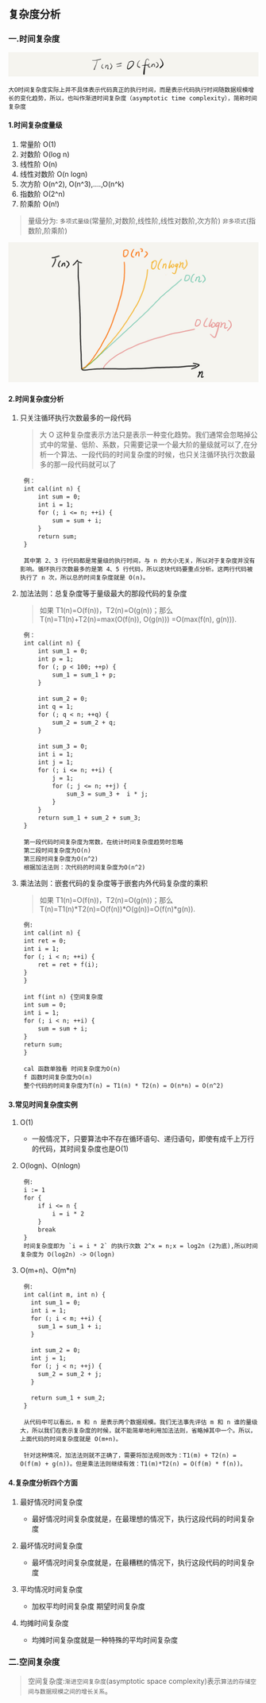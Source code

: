 #

## 复杂度分析

### 一.时间复杂度

  ![时间复杂度公式](./resource/时间复杂度.png)

    大O时间复杂度实际上并不具体表示代码真正的执行时间，而是表示代码执行时间随数据规模增长的变化趋势，所以，也叫作渐进时间复杂度（asymptotic time complexity），简称时间复杂度

#### 1.时间复杂度量级

 1. 常量阶   O(1)
 1. 对数阶   O(log n)
 1. 线性阶   O(n)
 1. 线性对数阶 O(n logn)
 1. 次方阶   O(n^2), O(n^3),....,O(n^k)
 1. 指数阶   O(2^n)
 1. 阶乘阶   O(n!)

>量级分为: `多项式量级`(常量阶,对数阶,线性阶,线性对数阶,次方阶) `非多项式`(指数阶,阶乘阶)

![复杂度趋势图](./resource/复杂度图.jpg)

#### 2.时间复杂度分析

1. 只关注循环执行次数最多的一段代码

    >大 O 这种复杂度表示方法只是表示一种变化趋势。我们通常会忽略掉公式中的常量、低阶、系数，只需要记录一个最大阶的量级就可以了,在分析一个算法、一段代码的时间复杂度的时候，也只关注循环执行次数最多的那一段代码就可以了

        例：
        int cal(int n) {
            int sum = 0;
            int i = 1;
            for (; i <= n; ++i) {
                sum = sum + i;
            }
            return sum;
        }

        其中第 2、3 行代码都是常量级的执行时间，与 n 的大小无关，所以对于复杂度并没有影响。循环执行次数最多的是第 4、5 行代码，所以这块代码要重点分析。这两行代码被执行了 n 次，所以总的时间复杂度就是 O(n)。

2. 加法法则：总复杂度等于量级最大的那段代码的复杂度

    >如果 T1(n)=O(f(n))，T2(n)=O(g(n))；那么 T(n)=T1(n)+T2(n)=max(O(f(n)), O(g(n))) =O(max(f(n), g(n))).

        例：
        int cal(int n) {
            int sum_1 = 0;
            int p = 1;
            for (; p < 100; ++p) {
                sum_1 = sum_1 + p;
            }

            int sum_2 = 0;
            int q = 1;
            for (; q < n; ++q) {
                sum_2 = sum_2 + q;
            }

            int sum_3 = 0;
            int i = 1;
            int j = 1;
            for (; i <= n; ++i) {
                j = 1; 
                for (; j <= n; ++j) {
                    sum_3 = sum_3 +  i * j;
                }
            }
            return sum_1 + sum_2 + sum_3;
        }

        第一段代码时间复杂度为常数，在统计时间复杂度趋势时忽略
        第二段时间复杂度为O(n)
        第三段时间复杂度为O(n^2)
        根据加法法则：次代码的时间复杂度为O(n^2)

3. 乘法法则：嵌套代码的复杂度等于嵌套内外代码复杂度的乘积

    >如果 T1(n)=O(f(n))，T2(n)=O(g(n))；那么 T(n)=T1(n)*T2(n)=O(f(n))*O(g(n))=O(f(n)*g(n)).

        例:
        int cal(int n) {
        int ret = 0; 
        int i = 1;
        for (; i < n; ++i) {
            ret = ret + f(i);
        } 
        } 

        int f(int n) {空间复杂度
        int sum = 0;
        int i = 1;
        for (; i < n; ++i) {
            sum = sum + i;
        } 
        return sum;
        }

        cal 函数单独看 时间复杂度为O(n)
        f 函数时间复杂度为O(n)
        整个代码的时间复杂度为T(n) = T1(n) * T2(n) = O(n*n) = O(n^2)

#### 3.常见时间复杂度实例

1. O(1)

    * 一般情况下，只要算法中不存在循环语句、递归语句，即使有成千上万行的代码，其时间复杂度也是Ο(1)

2. O(logn)、O(nlogn)

        例:
        i := 1
        for {
            if i <= n {
                i = i * 2
            }
            break
        }
        时间复杂度即为 `i = i * 2` 的执行次数 2^x = n;x = log2n (2为底),所以时间复杂度为 O(log2n) -> O(logn)

3. O(m+n)、O(m*n)

        例:
        int cal(int m, int n) {
          int sum_1 = 0;
          int i = 1;
          for (; i < m; ++i) {
            sum_1 = sum_1 + i;
          }

          int sum_2 = 0;
          int j = 1;
          for (; j < n; ++j) {
            sum_2 = sum_2 + j;
          }

          return sum_1 + sum_2;
        }

        从代码中可以看出，m 和 n 是表示两个数据规模。我们无法事先评估 m 和 n 谁的量级大，所以我们在表示复杂度的时候，就不能简单地利用加法法则，省略掉其中一个。所以，上面代码的时间复杂度就是 O(m+n)。

        针对这种情况，加法法则就不正确了，需要将加法规则改为：T1(m) + T2(n) = O(f(m) + g(n))。但是乘法法则继续有效：T1(m)*T2(n) = O(f(m) * f(n))。

#### 4.复杂度分析四个方面

1. 最好情况时间复杂度

    * 最好情况时间复杂度就是，在最理想的情况下，执行这段代码的时间复杂度

2. 最坏情况时间复杂度

    * 最坏情况时间复杂度就是，在最糟糕的情况下，执行这段代码的时间复杂度

3. 平均情况时间复杂度

    * 加权平均时间复杂度 期望时间复杂度

4. 均摊时间复杂度

    * 均摊时间复杂度就是一种特殊的平均时间复杂度

### 二.空间复杂度

>空间复杂度:`渐进空间复杂度`(asymptotic space complexity)表示`算法的存储空间与数据规模之间的增长关系`。
